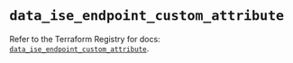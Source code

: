 # `data_ise_endpoint_custom_attribute`

Refer to the Terraform Registry for docs: [`data_ise_endpoint_custom_attribute`](https://registry.terraform.io/providers/ciscodevnet/ise/0.2.11/docs/data-sources/endpoint_custom_attribute).
